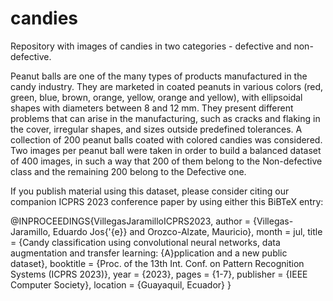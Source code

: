 # candies
Repository with images of candies in two categories - defective and non-defective.

Peanut balls are one of the many types of products manufactured in the candy industry. They are marketed in coated peanuts in various colors (red, green, blue, brown, orange, yellow, orange and yellow), with ellipsoidal shapes with diameters between 8 and 12 mm.
They present different problems that can arise in the manufacturing, such as cracks and flaking in the cover, irregular shapes, and sizes outside predefined tolerances.
A collection of 200 peanut balls coated with colored candies was considered. Two images per peanut ball were taken in order to build a balanced dataset of 400 images, in such a way that 200 of them belong to the Non-defective class and the remaining 200 belong to the Defective one. 

If you publish material using this dataset, please consider citing our companion ICPRS 2023 conference paper by using either this BiBTeX entry:

@INPROCEEDINGS{VillegasJaramilloICPRS2023,
      author = {Villegas-Jaramillo, Eduardo Jos{\'{e}} and Orozco-Alzate, Mauricio},
       month = jul,
       title = {Candy classification using convolutional neural networks, data augmentation and transfer learning: {A}pplication and a new public dataset},
   booktitle = {Proc. of the 13th Int. Conf. on Pattern Recognition Systems (ICPRS 2023)},
        year = {2023},
       pages = {1-7},
   publisher = {IEEE Computer Society},
    location = {Guayaquil, Ecuador}
}
